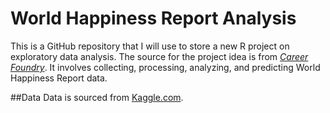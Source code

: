 # World Happiness Report Analysis
This is a GitHub repository that I will use to store a new R project on exploratory data analysis.
The source for the project idea is from *[Career Foundry](https://careerfoundry.com/en/blog/data-analytics/data-analytics-portfolio-project-ideas/#exploratory-data-analysis-project-ideas)*.
It involves collecting, processing, analyzing, and predicting World Happiness Report data.

##Data
Data is sourced from [Kaggle.com](https://www.kaggle.com/datasets/unsdsn/world-happiness).
